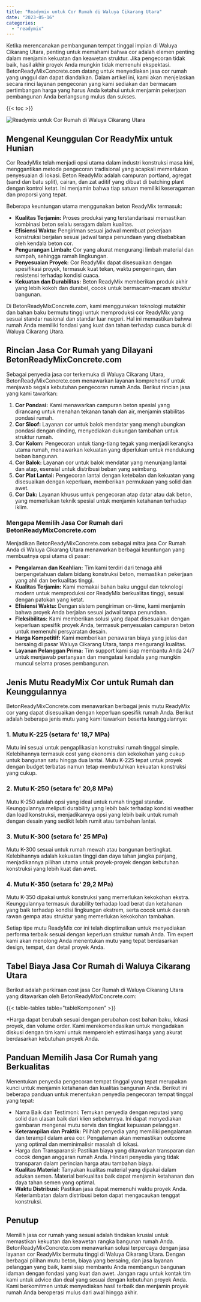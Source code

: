 ```yaml
---
title: "Readymix untuk Cor Rumah di Waluya Cikarang Utara"
date: "2023-05-16"
categories: 
  - "readymix"
---
```


Ketika merencanakan pembangunan tempat tinggal impian di Waluya Cikarang Utara, penting untuk memahami bahwa cor adalah elemen penting dalam menjamin kekuatan dan keawetan struktur. Jika pengecoran tidak baik, hasil akhir proyek Anda mungkin tidak memenuhi ekspektasi. BetonReadyMixConcrete.com datang untuk menyediakan jasa cor rumah yang unggul dan dapat diandalkan. Dalam artikel ini, kami akan menjelaskan secara rinci layanan pengecoran yang kami sediakan dan bermacam pertimbangan harga yang harus Anda ketahui untuk menjamin pekerjaan pembangunan Anda berlangsung mulus dan sukses.

{{< toc >}}

![Readymix untuk Cor Rumah di Waluya Cikarang Utara](https://betoncor8.github.io/cor/harga-beton-readymix-concrete%20(23).png)

## Mengenal Keunggulan Cor ReadyMix untuk Hunian

Cor ReadyMix telah menjadi opsi utama dalam industri konstruksi masa kini, menggantikan metode pengecoran tradisional yang acapkali memerlukan penyesuaian di lokasi. Beton ReadyMix adalah campuran portland, agregat (sand dan batu split), cairan, dan zat aditif yang dibuat di batching plant dengan kontrol ketat. Ini menjamin bahwa tiap satuan memiliki keseragaman dan proporsi yang tepat.

Beberapa keuntungan utama menggunakan beton ReadyMix termasuk:

- **Kualitas Terjamin:** Proses produksi yang terstandarisasi memastikan kombinasi beton selalu seragam dalam kualitas.
- **Efisiensi Waktu:** Pengiriman sesuai jadwal membuat pekerjaan konstruksi berjalan sesuai jadwal tanpa penundaan yang disebabkan oleh kendala beton cor.
- **Pengurangan Limbah:** Cor yang akurat mengurangi limbah material dan sampah, sehingga ramah lingkungan.
- **Penyesuaian Proyek:** Cor ReadyMix dapat disesuaikan dengan spesifikasi proyek, termasuk kuat tekan, waktu pengeringan, dan resistensi terhadap kondisi cuaca.
- **Kekuatan dan Durabilitas:** Beton ReadyMix memberikan produk akhir yang lebih kokoh dan durabel, cocok untuk bermacam-macam struktur bangunan.

Di BetonReadyMixConcrete.com, kami menggunakan teknologi mutakhir dan bahan baku bermutu tinggi untuk memproduksi cor ReadyMix yang sesuai standar nasional dan standar luar negeri. Hal ini memastikan bahwa rumah Anda memiliki fondasi yang kuat dan tahan terhadap cuaca buruk di Waluya Cikarang Utara.

## Rincian Jasa Cor Rumah yang Dilayani BetonReadyMixConcrete.com

Sebagai penyedia jasa cor terkemuka di Waluya Cikarang Utara, BetonReadyMixConcrete.com menawarkan layanan komprehensif untuk menjawab segala kebutuhan pengecoran rumah Anda. Berikut rincian jasa yang kami tawarkan:

1. **Cor Pondasi:** Kami menawarkan campuran beton spesial yang dirancang untuk menahan tekanan tanah dan air, menjamin stabilitas pondasi rumah.
2. **Cor Sloof:** Layanan cor untuk balok mendatar yang menghubungkan pondasi dengan dinding, menyediakan dukungan tambahan untuk struktur rumah.
3. **Cor Kolom:** Pengecoran untuk tiang-tiang tegak yang menjadi kerangka utama rumah, menawarkan kekuatan yang diperlukan untuk mendukung beban bangunan.
4. **Cor Balok:** Layanan cor untuk balok mendatar yang menunjang lantai dan atap, esensial untuk distribusi beban yang seimbang.
5. **Cor Plat Lantai:** Pengecoran lantai dengan ketebalan dan kekuatan yang disesuaikan dengan keperluan, memberikan permukaan yang solid dan awet.
6. **Cor Dak:** Layanan khusus untuk pengecoran atap datar atau dak beton, yang memerlukan teknik spesial untuk menjamin ketahanan terhadap iklim.

### Mengapa Memilih Jasa Cor Rumah dari BetonReadyMixConcrete.com

Menjadikan BetonReadyMixConcrete.com sebagai mitra jasa Cor Rumah Anda di Waluya Cikarang Utara menawarkan berbagai keuntungan yang membuatnya opsi utama di pasar:

- **Pengalaman dan Keahlian:** Tim kami terdiri dari tenaga ahli berpengetahuan dalam bidang konstruksi beton, memastikan pekerjaan yang ahli dan berkualitas tinggi.
- **Kualitas Terjamin:** Kami memakai bahan baku unggul dan teknologi modern untuk memproduksi cor ReadyMix berkualitas tinggi, sesuai dengan patokan yang ketat.
- **Efisiensi Waktu:** Dengan sistem pengiriman on-time, kami menjamin bahwa proyek Anda berjalan sesuai jadwal tanpa penundaan.
- **Fleksibilitas:** Kami memberikan solusi yang dapat disesuaikan dengan keperluan spesifik proyek Anda, termasuk penyesuaian campuran beton untuk memenuhi persyaratan desain.
- **Harga Kompetitif:** Kami memberikan penawaran biaya yang jelas dan bersaing di pasar Waluya Cikarang Utara, tanpa mengurangi kualitas.
- **Layanan Pelanggan Prima:** Tim support kami siap membantu Anda 24/7 untuk menjawab pertanyaan dan mengatasi kendala yang mungkin muncul selama proses pembangunan.

## Jenis Mutu ReadyMix Cor untuk Rumah dan Keunggulannya

BetonReadyMixConcrete.com menawarkan berbagai jenis mutu ReadyMix cor yang dapat disesuaikan dengan keperluan spesifik rumah Anda. Berikut adalah beberapa jenis mutu yang kami tawarkan beserta keunggulannya:

### 1\. Mutu K-225 (setara fc' 18,7 MPa)

Mutu ini sesuai untuk pengaplikasian konstruksi rumah tinggal simple. Kelebihannya termasuk cost yang ekonomis dan kekokohan yang cukup untuk bangunan satu hingga dua lantai. Mutu K-225 tepat untuk proyek dengan budget terbatas namun tetap membutuhkan kekuatan konstruksi yang cukup.

### 2\. Mutu K-250 (setara fc' 20,8 MPa)

Mutu K-250 adalah opsi yang ideal untuk rumah tinggal standar. Keunggulannya meliputi durability yang lebih baik terhadap kondisi weather dan load konstruksi, menjadikannya opsi yang lebih baik untuk rumah dengan desain yang sedikit lebih rumit atau tambahan lantai.

### 3\. Mutu K-300 (setara fc' 25 MPa)

Mutu K-300 sesuai untuk rumah mewah atau bangunan bertingkat. Kelebihannya adalah kekuatan tinggi dan daya tahan jangka panjang, menjadikannya pilihan utama untuk proyek-proyek dengan kebutuhan konstruksi yang lebih kuat dan awet.

### 4\. Mutu K-350 (setara fc' 29,2 MPa)

Mutu K-350 dipakai untuk konstruksi yang memerlukan kekokohan ekstra. Keunggulannya termasuk durability terhadap load berat dan ketahanan yang baik terhadap kondisi lingkungan ekstrem, serta cocok untuk daerah rawan gempa atau struktur yang memerlukan kekokohan tambahan.

Setiap tipe mutu ReadyMix cor ini telah dioptimalkan untuk menyediakan performa terbaik sesuai dengan keperluan struktur rumah Anda. Tim expert kami akan menolong Anda menentukan mutu yang tepat berdasarkan design, tempat, dan detail proyek Anda.

## Tabel Biaya Jasa Cor Rumah di Waluya Cikarang Utara

Berikut adalah perkiraan cost jasa Cor Rumah di Waluya Cikarang Utara yang ditawarkan oleh BetonReadyMixConcrete.com:

{{< table-tables table="tableKomponen" >}}

\*Harga dapat berubah sesuai dengan perubahan cost bahan baku, lokasi proyek, dan volume order. Kami merekomendasikan untuk mengadakan diskusi dengan tim kami untuk memperoleh estimasi harga yang akurat berdasarkan kebutuhan proyek Anda.

## Panduan Memilih Jasa Cor Rumah yang Berkualitas

Menentukan penyedia pengecoran tempat tinggal yang tepat merupakan kunci untuk menjamin ketahanan dan kualitas bangunan Anda. Berikut ini beberapa panduan untuk menentukan penyedia pengecoran tempat tinggal yang tepat:

- Nama Baik dan Testimoni: Temukan penyedia dengan reputasi yang solid dan ulasan baik dari klien sebelumnya. Ini dapat menyediakan gambaran mengenai mutu servis dan tingkat kepuasan pelanggan.
- **Keterampilan dan Praktik:** Pilihlah penyedia yang memiliki pengalaman dan terampil dalam area cor. Pengalaman akan memastikan outcome yang optimal dan meminimalisir masalah di lokasi.
- Harga dan Transparansi: Pastikan biaya yang ditawarkan transparan dan cocok dengan anggaran rumah Anda. Hindari penyedia yang tidak transparan dalam perincian harga atau tambahan biaya.
- **Kualitas Material:** Tanyakan kualitas material yang dipakai dalam adukan semen. Material berkualitas baik dapat menjamin ketahanan dan daya tahan semen yang optimal.
- **Waktu Distribusi:** Pastikan jasa dapat memenuhi waktu proyek Anda. Keterlambatan dalam distribusi beton dapat mengacaukan tenggat konstruksi.

## Penutup

Memilih jasa cor rumah yang sesuai adalah tindakan krusial untuk memastikan kekuatan dan keawetan rangka bangunan rumah Anda. BetonReadyMixConcrete.com menawarkan solusi terpercaya dengan jasa layanan cor ReadyMix bermutu tinggi di Waluya Cikarang Utara. Dengan berbagai pilihan mutu beton, biaya yang bersaing, dan jasa layanan pelanggan yang baik, kami siap membantu Anda membangun bangunan idaman dengan fondasi yang kuat dan awet. Jangan ragu untuk kontak tim kami untuk advice dan deal yang sesuai dengan kebutuhan proyek Anda. Kami berkomitmen untuk menyediakan hasil terbaik dan menjamin proyek rumah Anda beroperasi mulus dari awal hingga akhir.

